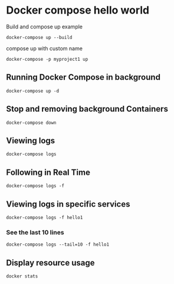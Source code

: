 # Docker compose hello world

Build and compose up example
```
docker-compose up --build
```
compose up with custom name
```
docker-compose -p myproject1 up
```
## Running Docker Compose in background
```
docker-compose up -d
```
## Stop and removing background Containers
```
docker-compose down
```
## Viewing logs
```
docker-compose logs
```
## Following in Real Time
```
docker-compose logs -f
```
## Viewing logs in specific services
```
docker-compose logs -f hello1
```
### See the last 10 lines
```
docker-compose logs --tail=10 -f hello1
```
## Display resource usage
```
docker stats
```
